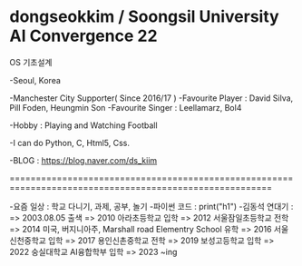 # dongseokkim / Soongsil University AI Convergence 22
OS 기초설계

-Seoul, Korea

-Manchester City Supporter( Since 2016/17 )
-Favourite Player : David Silva, Pill Foden, Heungmin Son 
-Favourite Singer : Leellamarz, Bol4

-Hobby : Playing and Watching Football

-I can do Python, C, Html5, Css.

-BLOG : https://blog.naver.com/ds_kiim

========================================================================================================

-요즘 일상 : 학교 다니기, 과제, 공부, 놀기
-파이썬 코드 : print("h1")
-김동석 연대기 : 
=> 2003.08.05 출색
=> 2010 아라초등학교 입학
=> 2012 서울잠일초등학교 전학
=> 2014 미국, 버지니아주, Marshall road Elementry School 유학
=> 2016 서울신천중학교 입학
=> 2017 용인신촌중학교 전학
=> 2019 보성고등학교 입학
=> 2022 숭실대학교 AI융합학부 입학
=> 2023 ~ing
